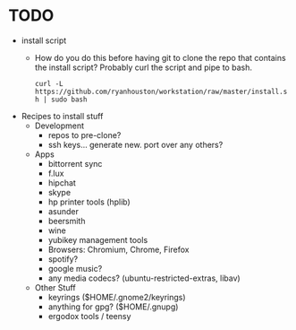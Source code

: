# TODO

  * install script
    * How do you do this before having git to clone the repo that contains the
      install script? Probably curl the script and pipe to bash.

      `curl -L https://github.com/ryanhouston/workstation/raw/master/install.sh | sudo bash`
  * Recipes to install stuff
    * Development
      * repos to pre-clone?
      * ssh keys... generate new. port over any others?
    * Apps
      * bittorrent sync
      * f.lux
      * hipchat
      * skype
      * hp printer tools (hplib)
      * asunder
      * beersmith
      * wine
      * yubikey management tools
      * Browsers: Chromium, Chrome, Firefox
      * spotify?
      * google music?
      * any media codecs? (ubuntu-restricted-extras, libav)
    * Other Stuff
      * keyrings ($HOME/.gnome2/keyrings)
      * anything for gpg? ($HOME/.gnupg)
      * ergodox tools / teensy


